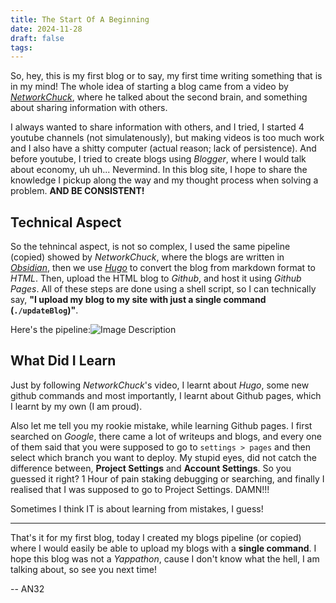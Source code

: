 ```yaml
---
title: The Start Of A Beginning
date: 2024-11-28
draft: false
tags:
---
```

So, hey, this is my first blog or to say, my first time writing something that is in my mind! The whole idea of starting a blog came from a video by *[NetworkChuck](https://youtu.be/dnE7c0ELEH8?si=nYCjzwAAECGpRofv)*, where he talked about the second brain, and something about sharing information with others. 

I always wanted to share information with others, and I tried, I started 4 youtube channels (not simulatenously), but making videos is too much work and I also have a shitty computer (actual reason; lack of persistence). And before youtube, I tried to create blogs using *Blogger*, where I would talk about economy, uh uh... Nevermind. In this blog site, I hope to share the knowledge I pickup along the way and my thought process when solving a problem. **AND BE CONSISTENT!**

## Technical Aspect

So the tehnincal aspect, is not so complex, I used the same pipeline (copied) showed by *NetworkChuck*, where the blogs are written in *[Obsidian](https://obsidian.md/)*, then we use *[Hugo](https://gohugo.io/)* to convert the blog from markdown format to *HTML*. Then, upload the HTML blog to *Github*, and host it using *Github Pages*. All of these steps are done using a shell script, so I can technically say, **"I upload my blog to my site with just a single command (`./updateBlog`)"**.

Here's the pipeline:![Image Description](/blog/images/Screenshot%20from%202024-11-28%2018-15-24.png)

## What Did I Learn

Just by following *NetworkChuck*'s video, I learnt about *Hugo*, some new github commands and most importantly, I learnt about Github pages, which I learnt by my own (I am proud).

Also let me tell you my rookie mistake, while learning Github pages. I first searched on *Google*, there came a lot of writeups and blogs, and every one of them said that you were supposed to go to `settings > pages` and then select which branch you want to deploy. My stupid eyes, did not catch the difference between, **Project Settings** and **Account Settings**. So you guessed it right? 1 Hour of pain staking debugging or searching, and finally I realised that I was supposed to go to Project Settings. DAMN!!!

Sometimes I think IT is about learning from mistakes, I guess!

---
That's it for my first blog, today I created my blogs pipeline (or copied) where I would easily be able to upload my blogs with a **single command**. I hope this blog was not a *Yappathon*, cause I don't know what the hell, I am talking about, so see you next time!

-- AN32